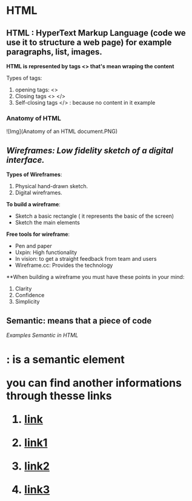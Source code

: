 # **HTML**


## HTML : HyperText Markup Language (code we use it to structure a web page) for example paragraphs, list, images.

**HTML is represented by tags <> that's mean wraping the content**

Types of tags:

1. opening tags: <>
2. Closing tags <> </>
3. Self-closing tags </> : because no content in it example <img/>

### Anatomy of HTML

![Img](Anatomy of an HTML document.PNG)



## *Wireframes: Low fidelity sketch of a digital interface.*

**Types of Wireframes**:

1. Physical hand-drawn sketch.
2. Digital wireframes.

**To build a wireframe**:
- Sketch a basic rectangle ( it represents the basic of the screen)
- Sketch the main elements

**Free tools for wireframe**:
- Pen and paper
- Uxpin: High functionality
- In vision: to get a straight feedback from team and users
- Wireframe.cc: Provides the technology

**When building a wireframe you must have these points in your mind:

1. Clarity
2. Confidence
3. Simplicity

## **Semantic: means that a piece of code**

*Examples Semantic in HTML*

<h1>: is a semantic element

you can find another informations through thesse links

1. [link](https://careerfoundry.com/en/blog/ux-design/how-to-create-your-first-wireframe/#4-the-best-tools-for-wireframing)

2. [link1](https://developer.mozilla.org/en-US/docs/Learn/Getting_started_with_the_web/HTML_basics)

3. [link2](https://developer.mozilla.org/en-US/docs/Glossary/Semantics)

4. [link3](https://developer.mozilla.org/en-US/docs/Web/HTML)



